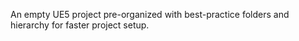 An empty UE5 project pre-organized with best-practice folders and hierarchy for faster project setup.
